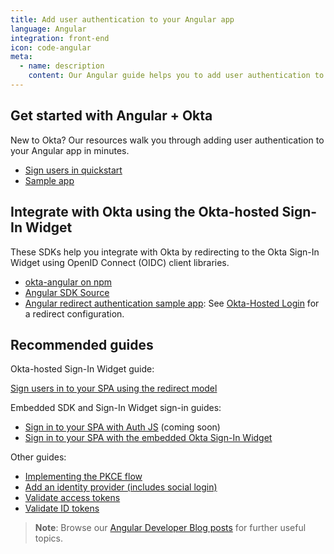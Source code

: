 ```yaml
---
title: Add user authentication to your Angular app
language: Angular
integration: front-end
icon: code-angular
meta:
  - name: description
    content: Our Angular guide helps you to add user authentication to your Angular app and create a fully-branded experience with the Okta Angular SDK.
---
```


## Get started with Angular + Okta

New to Okta? Our resources walk you through adding user authentication to your Angular app in minutes.

<ul class='language-ctas'>
	<li>
		<a href='/docs/guides/sign-into-spa-redirect/angular/main' class='Button--blueDarkOutline' data-proofer-ignore>
			<span>Sign users in quickstart</span>
		</a>
	</li>
	<li>
		<a href='https://github.com/okta/samples-js-angular' class='Button--blueDarkOutline' data-proofer-ignore>
			<span>Sample app</span>
		</a>
	</li>
</ul>

## Integrate with Okta using the Okta-hosted Sign-In Widget

These SDKs help you integrate with Okta by redirecting to the Okta Sign-In Widget using OpenID Connect (OIDC) client libraries.

* [okta-angular on npm](https://www.npmjs.com/package/@okta/okta-angular)
* [Angular SDK Source](https://github.com/okta/okta-angular)
* [Angular redirect authentication sample app](https://github.com/okta/samples-js-angular): See [Okta-Hosted Login](https://github.com/okta/samples-js-angular/tree/master/okta-hosted-login) for a redirect configuration.

## Recommended guides

Okta-hosted Sign-In Widget guide:

[Sign users in to your SPA using the redirect model](/docs/guides/sign-into-spa-redirect/angular/main/)

Embedded SDK and Sign-In Widget sign-in guides:

* [Sign in to your SPA with Auth JS](#) (coming soon)
* [Sign in to your SPA with the embedded Okta Sign-In Widget](/docs/guides/sign-in-to-spa-embedded-widget/angular/main/)

Other guides:

* [Implementing the PKCE flow](/docs/guides/implement-grant-type/authcodepkce/main/)
* [Add an identity provider (includes social login)](/docs/guides/identity-providers/)
* [Validate access tokens](/docs/guides/validate-access-tokens)
* [Validate ID tokens](/docs/guides/validate-id-tokens)

> **Note**: Browse our [Angular Developer Blog posts](/blog/tags/angular/) for further useful topics.
